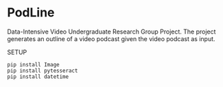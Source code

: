 # PodLine
Data-Intensive Video Undergraduate Research Group Project.  The project generates an outline of a video podcast given the video podcast as input.



SETUP
~~~~
pip install Image
pip install pytesseract
pip install datetime





